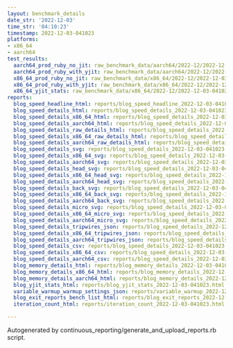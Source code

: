 ```yaml
---
layout: benchmark_details
date_str: '2022-12-03'
time_str: '04:10:23'
timestamp: 2022-12-03-041023
platforms:
- x86_64
- aarch64
test_results:
  aarch64_prod_ruby_no_jit: raw_benchmark_data/aarch64/2022-12/2022-12-03-041023_basic_benchmark_aarch64_prod_ruby_no_jit.json
  aarch64_prod_ruby_with_yjit: raw_benchmark_data/aarch64/2022-12/2022-12-03-041023_basic_benchmark_aarch64_prod_ruby_with_yjit.json
  x86_64_prod_ruby_no_jit: raw_benchmark_data/x86_64/2022-12/2022-12-03-041023_basic_benchmark_x86_64_prod_ruby_no_jit.json
  x86_64_prod_ruby_with_yjit: raw_benchmark_data/x86_64/2022-12/2022-12-03-041023_basic_benchmark_x86_64_prod_ruby_with_yjit.json
  x86_64_yjit_stats: raw_benchmark_data/x86_64/2022-12/2022-12-03-041023_basic_benchmark_x86_64_yjit_stats.json
reports:
  blog_speed_headline_html: reports/blog_speed_headline_2022-12-03-041023.html
  blog_speed_details_html: reports/blog_speed_details_2022-12-03-041023.html
  blog_speed_details_x86_64_html: reports/blog_speed_details_2022-12-03-041023.x86_64.html
  blog_speed_details_aarch64_html: reports/blog_speed_details_2022-12-03-041023.aarch64.html
  blog_speed_details_raw_details_html: reports/blog_speed_details_2022-12-03-041023.raw_details.html
  blog_speed_details_x86_64_raw_details_html: reports/blog_speed_details_2022-12-03-041023.x86_64.raw_details.html
  blog_speed_details_aarch64_raw_details_html: reports/blog_speed_details_2022-12-03-041023.aarch64.raw_details.html
  blog_speed_details_svg: reports/blog_speed_details_2022-12-03-041023.svg
  blog_speed_details_x86_64_svg: reports/blog_speed_details_2022-12-03-041023.x86_64.svg
  blog_speed_details_aarch64_svg: reports/blog_speed_details_2022-12-03-041023.aarch64.svg
  blog_speed_details_head_svg: reports/blog_speed_details_2022-12-03-041023.head.svg
  blog_speed_details_x86_64_head_svg: reports/blog_speed_details_2022-12-03-041023.x86_64.head.svg
  blog_speed_details_aarch64_head_svg: reports/blog_speed_details_2022-12-03-041023.aarch64.head.svg
  blog_speed_details_back_svg: reports/blog_speed_details_2022-12-03-041023.back.svg
  blog_speed_details_x86_64_back_svg: reports/blog_speed_details_2022-12-03-041023.x86_64.back.svg
  blog_speed_details_aarch64_back_svg: reports/blog_speed_details_2022-12-03-041023.aarch64.back.svg
  blog_speed_details_micro_svg: reports/blog_speed_details_2022-12-03-041023.micro.svg
  blog_speed_details_x86_64_micro_svg: reports/blog_speed_details_2022-12-03-041023.x86_64.micro.svg
  blog_speed_details_aarch64_micro_svg: reports/blog_speed_details_2022-12-03-041023.aarch64.micro.svg
  blog_speed_details_tripwires_json: reports/blog_speed_details_2022-12-03-041023.tripwires.json
  blog_speed_details_x86_64_tripwires_json: reports/blog_speed_details_2022-12-03-041023.x86_64.tripwires.json
  blog_speed_details_aarch64_tripwires_json: reports/blog_speed_details_2022-12-03-041023.aarch64.tripwires.json
  blog_speed_details_csv: reports/blog_speed_details_2022-12-03-041023.csv
  blog_speed_details_x86_64_csv: reports/blog_speed_details_2022-12-03-041023.x86_64.csv
  blog_speed_details_aarch64_csv: reports/blog_speed_details_2022-12-03-041023.aarch64.csv
  blog_memory_details_html: reports/blog_memory_details_2022-12-03-041023.html
  blog_memory_details_x86_64_html: reports/blog_memory_details_2022-12-03-041023.x86_64.html
  blog_memory_details_aarch64_html: reports/blog_memory_details_2022-12-03-041023.aarch64.html
  blog_yjit_stats_html: reports/blog_yjit_stats_2022-12-03-041023.html
  variable_warmup_warmup_settings_json: reports/variable_warmup_2022-12-03-041023.warmup_settings.json
  blog_exit_reports_bench_list_html: reports/blog_exit_reports_2022-12-03-041023.bench_list.html
  iteration_count_html: reports/iteration_count_2022-12-03-041023.html

---
```

Autogenerated by continuous_reporting/generate_and_upload_reports.rb script.
